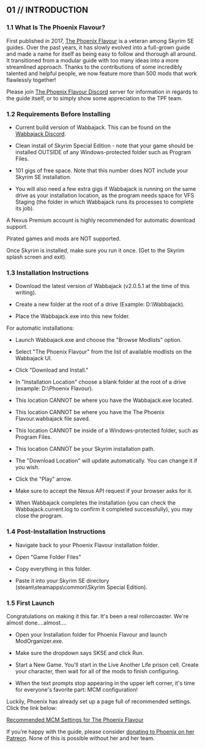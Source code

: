 01 // INTRODUCTION
------------------

### 1.1 What Is The Phoenix Flavour?

First published in 2017, [The Phoenix Flavour](https://thephoenixflavour.com/) is a veteran among Skyrim SE guides. Over the past years, it has slowly evolved into a full-grown guide and made a name for itself as being easy to follow and thorough all around. It transitioned from a modular guide with too many ideas into a more streamlined approach. Thanks to the contributions of some incredibly talented and helpful people, we now feature more than 500 mods that work flawlessly together!

Please join [The Phoenix Flavour Discord](https://discordapp.com/invite/SV5N6n7/) server for information in regards to the guide itself, or to simply show some appreciation to the TPF team.

### 1.2 Requirements Before Installing

-   Current build version of Wabbajack. This can be found on the [Wabbajack Discord](https://discord.gg/wabbajack).

-   Clean install of Skyrim Special Edition - note that your game should be installed OUTSIDE of any Windows-protected folder such as Program Files.

-   101 gigs of free space. Note that this number does NOT include your Skyrim SE installation.

-   You will also need a few extra gigs if Wabbajack is running on the same drive as your installation location, as the program needs space for VFS Staging (the folder in which Wabbajack runs its processes to complete its job).

A Nexus Premium account is highly recommended for automatic download support.

Pirated games and mods are NOT supported.

Once Skyrim is installed, make sure you run it once. (Get to the Skyrim splash screen and exit).

### 1.3 Installation Instructions

-   Download the latest version of Wabbajack (v2.0.5.1 at the time of this writing).

-   Create a new folder at the root of a drive (Example: D:\Wabbajack).

-   Place the Wabbajack.exe into this new folder.

For automatic installations:

-   Launch Wabbajack.exe and choose the "Browse Modlists" option.

-   Select "The Phoenix Flavour" from the list of available modlists on the Wabbajack UI.

-   Click "Download and Install."

-   In "Installation Location" choose a blank folder at the root of a drive (example: D:\Phoenix Flavour).

-   This location CANNOT be where you have the Wabbajack.exe located.

-   This location CANNOT be where you have the The Phoenix Flavour.wabbajack file saved.

-   This location CANNOT be inside of a Windows-protected folder, such as Program Files.

-   This location CANNOT be your Skyrim installation path.

-   The "Download Location" will update automatically. You can change it if you wish.

-   Click the "Play" arrow.

-   Make sure to accept the Nexus API request if your browser asks for it.

-   When Wabbajack completes the installation (you can check the Wabbajack.current.log to confirm it completed successfully), you may close the program.

### 1.4 Post-Installation Instructions

-   Navigate back to your Phoenix Flavour installation folder.

-   Open "Game Folder Files"

-   Copy everything in this folder.

-   Paste it into your Skyrim SE directory (steam\steamapps\common\Skyrim Special Edition).

### 1.5 First Launch

Congratulations on making it this far. It's been a real rollercoaster. We're almost done....almost....

-   Open your Installation folder for Phoenix Flavour and launch ModOrganizer.exe.

-   Make sure the dropdown says SKSE and click Run.

-   Start a New Game. You'll start in the Live Another Life prison cell. Create your character, then wait for all of the mods to finish configuring.

-   When the text prompts stop appearing in the upper left corner, it's time for everyone's favorite part: MCM configuration!

Luckily, Phoenix has already set up a page full of recommended settings. Click the link below:

[Recommended MCM Settings for The Phoenix Flavour](https://thephoenixflavour.com/guide/new-game/)

If you’re happy with the guide, please consider [donating to Phoenix on her Patreon](https://www.patreon.com/thephoenixflavour). None of this is possible without her and her team.
